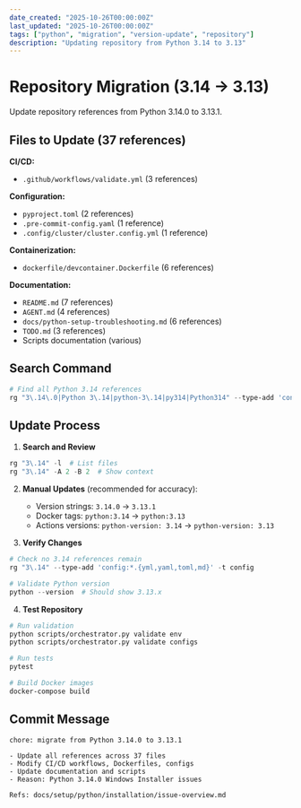 ```yaml
---
date_created: "2025-10-26T00:00:00Z"
last_updated: "2025-10-26T00:00:00Z"
tags: ["python", "migration", "version-update", "repository"]
description: "Updating repository from Python 3.14 to 3.13"
---
```

# Repository Migration (3.14 → 3.13)

Update repository references from Python 3.14.0 to 3.13.1.

## Files to Update (37 references)

**CI/CD:**
- `.github/workflows/validate.yml` (3 references)

**Configuration:**
- `pyproject.toml` (2 references)
- `.pre-commit-config.yaml` (1 reference)
- `.config/cluster/cluster.config.yml` (1 reference)

**Containerization:**
- `dockerfile/devcontainer.Dockerfile` (6 references)

**Documentation:**
- `README.md` (7 references)
- `AGENT.md` (4 references)
- `docs/python-setup-troubleshooting.md` (6 references)
- `TODO.md` (3 references)
- Scripts documentation (various)

## Search Command

```powershell
# Find all Python 3.14 references
rg "3\.14\.0|Python 3\.14|python-3\.14|py314|Python314" --type-add 'config:*.{yml,yaml,toml,md,txt}' -t config
```

## Update Process

1. **Search and Review**
```powershell
rg "3\.14" -l  # List files
rg "3\.14" -A 2 -B 2  # Show context
```

2. **Manual Updates** (recommended for accuracy):
   - Version strings: `3.14.0` → `3.13.1`
   - Docker tags: `python:3.14` → `python:3.13`
   - Actions versions: `python-version: 3.14` → `python-version: 3.13`

3. **Verify Changes**
```powershell
# Check no 3.14 references remain
rg "3\.14" --type-add 'config:*.{yml,yaml,toml,md}' -t config

# Validate Python version
python --version  # Should show 3.13.x
```

4. **Test Repository**
```bash
# Run validation
python scripts/orchestrator.py validate env
python scripts/orchestrator.py validate configs

# Run tests
pytest

# Build Docker images
docker-compose build
```

## Commit Message

```
chore: migrate from Python 3.14.0 to 3.13.1

- Update all references across 37 files
- Modify CI/CD workflows, Dockerfiles, configs
- Update documentation and scripts
- Reason: Python 3.14.0 Windows Installer issues

Refs: docs/setup/python/installation/issue-overview.md
```
